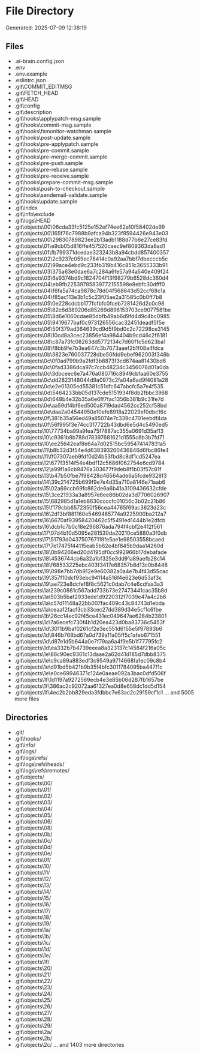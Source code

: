 # File Directory

Generated: 2025-07-09 12:38:19

## Files
- .ai-brain.config.json
- .env
- .env.example
- .eslintrc.json
- .git\COMMIT_EDITMSG
- .git\FETCH_HEAD
- .git\HEAD
- .git\config
- .git\description
- .git\hooks\applypatch-msg.sample
- .git\hooks\commit-msg.sample
- .git\hooks\fsmonitor-watchman.sample
- .git\hooks\post-update.sample
- .git\hooks\pre-applypatch.sample
- .git\hooks\pre-commit.sample
- .git\hooks\pre-merge-commit.sample
- .git\hooks\pre-push.sample
- .git\hooks\pre-rebase.sample
- .git\hooks\pre-receive.sample
- .git\hooks\prepare-commit-msg.sample
- .git\hooks\push-to-checkout.sample
- .git\hooks\sendemail-validate.sample
- .git\hooks\update.sample
- .git\index
- .git\info\exclude
- .git\logs\HEAD
- .git\objects\00\06cda33fc5125e152ef74ee62a10f58402de99
- .git\objects\00\165f76c7988b9afca94b323f8594426e943e03
- .git\objects\00\29830789823ee2b13adb1188d77b6e27ce83fd
- .git\objects\01\e9cb05d816ffe457520caec9ef809363da8ad1
- .git\objects\01\fb799371dcedae323243b8a94cbdd857400357
- .git\objects\02\2c9237c059ec78414c0a92aa7bbf7dbecccb5c
- .git\objects\02\99ace4ebd9c233fb319b416c851c3655333b91
- .git\objects\03\375a63e0dae6a7c284a6fe57a94a540e409f24
- .git\objects\03\6a9374bd9c1824704f13f98279b6528dc360d4
- .git\objects\04\eb9fb22539785839772155598e8ebfc30dfff0
- .git\objects\04\f6fa5a74ca9878c78d04f568643d52ccf68c1a
- .git\objects\04\f85ac113e3b1c5c23f05ae2a31585c0b0ff7b8
- .git\objects\05\0e228cdcbb177fcfbfc0fceb7281426d2c0c98
- .git\objects\05\82c6d389206d85269d896153703ce9077581be
- .git\objects\05\8d6e1060cdae85dbfb49ab6d9fd4d9c4bc0985
- .git\objects\05\9419677baf0c973126556cac32451deadf5f5e
- .git\objects\06\50f379ad364639cd9d5f9bd0c2c72298ce3145
- .git\objects\08\10cd8a3cec23856ef4a984404b9cd46c2f6181
- .git\objects\08\c87a73fc08263dd5772134c7d60f1c5d623ba1
- .git\objects\08\f8bb9fe7b3ea647c3b7673aaef2b1f08a4fdca
- .git\objects\0b\3823e760037728dbe50fdd9ebef962003f346b
- .git\objects\0c\0f0ad799b9a2fdf3b8873f3cd674aa81430bd6
- .git\objects\0c\0fad3386dca97c7ccb48234c3456076d01a0da
- .git\objects\0c\3dbceec6e7a476a080716c8949cbfaa60e3755
- .git\objects\0c\dd2823148044d9a0973c2fa04a6ad9f4081a28
- .git\objects\0c\e2e01305ed55381c51dfc647abcfc5a7e4f535
- .git\objects\0d\5464233bb05d137cde5151934f8db2fbbc3968
- .git\objects\0d\648b4e32b35a6e6ff7fac1356b381b9c31fe7d
- .git\objects\0e\aa59df4bf6ed500a8719dad4562cc252cf58bd
- .git\objects\0e\daa2a04544950e10efe8918a22029ef0dbc16c
- .git\objects\0f\381b35a56ed49a85074e7c339c4701eebdf4da
- .git\objects\0f\56f995f3e74cc317722b43dbd6e5d4c5490ed5
- .git\objects\10\77734ba99a9fea75f7887ac355a0691d35af13
- .git\objects\10\c9361b8b788d78397681621d1555c8b3b7fd71
- .git\objects\10\ee25642eaf8e64a7d02515bc595474147831a5
- .git\objects\11\b8b32d3f54e4d638393260436846d6fbc86fe4
- .git\objects\11\ff07307aeb9fdf0d24b53fbd8c8df1cd5247ea
- .git\objects\12\677f3514f54e4bdf12c5686f062754e6cd9784
- .git\objects\12\a99f1a6cb9476a303677f9deb8f1b03f57c81f
- .git\objects\13\b47b50fbe7f98428d46564ade6a5fcde9328f3
- .git\objects\14\39c214725b699f9e7e4d35a710a8146e71aab6
- .git\objects\15\02a69ccb69fc862de6a6b41a3109436632cfde
- .git\objects\15\3ce21933a3a8957e6ee86b02da3d7706026907
- .git\objects\15\682985d1a1eb8630ccccfc01056c3b02c21b86
- .git\objects\15\f179cbb6572350f56cea44765f69ac3623d23c
- .git\objects\16\2d13bf881160e5469485774a9225900ba212a7
- .git\objects\16\6670af93958420462c5f5491ed1444b1e2dfcb
- .git\objects\16\dcb1c7b0c18e296876ada794f4cbf2e412f561
- .git\objects\17\07d4b10d5095e281530da20210ce5880a3f0db
- .git\objects\17\51793d043750767119fe5ae1e98503558bcaed
- .git\objects\17\7e17475f44115eab5b62e4bf845b9daa14260d
- .git\objects\18\0b94266ed20d4195df0cc992966b17debafade
- .git\objects\18\4536744cb6a32a1bf325e3dd91a89aefb28c14
- .git\objects\18\f68533225ebc403f3417e68357b8d13c0b8448
- .git\objects\19\098e7bb7db912e9e60382a0a4e7b4f43d55cac
- .git\objects\19\357f10dcf93ebc94114a516f4e623e6d53af3c
- .git\objects\19\ae723e8dcfef8f8c5621c0dab7c4e6cdfaa3a3
- .git\objects\1a\239c0881c567add733b73e27473441cac35b8d
- .git\objects\1a\503b5baf2933ede1d9220312f7039e47a4c2b6
- .git\objects\1a\c57d11148a22bb007fac409c43c84743d1ebda
- .git\objects\1a\ceaa12facf3cb33cec27dd389d34e5cf1c6fbe
- .git\objects\1b\26cc14ec92f45ce431ec049647ae6284b23801
- .git\objects\1c\7a6ecefc730f4b1d20ea423d0ba83736c5453f
- .git\objects\1d\3011b9baf0261cf2e3ec551d6155e5f97893b6
- .git\objects\1d\846b768bd67a0d739a11a05ff5c1afeb671551
- .git\objects\1d\d87e1d5b644a0e7f79aa6a4f9e5b1f77795fc2
- .git\objects\1d\ea332b7b4739eeea8a323137c14584f216a05c
- .git\objects\1e\86c90ec9301c13daae2a62d41d185d7dbb8375
- .git\objects\1e\c9ca89a883edf3c9549a9714668fa1ec09c8b4
- .git\objects\1e\d91bd5b421b9b35f4bfc3011784095ba447f1c
- .git\objects\1e\e0ce69946371c124e0aeae092a3bac0dfd506f
- .git\objects\1f\1d1197a9272569ecb4e3e85b06d287fb1657be
- .git\objects\1f\386ac2c92072aa61327ea0d8e658dc1dd5d154
- .git\objects\1f\4ec2b2bb829eda3fdbbc7e63ac2c29159cf1c1
... and 5005 more files

## Directories
- .git/
- .git\hooks/
- .git\info/
- .git\logs/
- .git\logs\refs/
- .git\logs\refs\heads/
- .git\logs\refs\remotes/
- .git\objects/
- .git\objects\00/
- .git\objects\01/
- .git\objects\02/
- .git\objects\03/
- .git\objects\04/
- .git\objects\05/
- .git\objects\06/
- .git\objects\08/
- .git\objects\0b/
- .git\objects\0c/
- .git\objects\0d/
- .git\objects\0e/
- .git\objects\0f/
- .git\objects\10/
- .git\objects\11/
- .git\objects\12/
- .git\objects\13/
- .git\objects\14/
- .git\objects\15/
- .git\objects\16/
- .git\objects\17/
- .git\objects\18/
- .git\objects\19/
- .git\objects\1a/
- .git\objects\1b/
- .git\objects\1c/
- .git\objects\1d/
- .git\objects\1e/
- .git\objects\1f/
- .git\objects\20/
- .git\objects\21/
- .git\objects\22/
- .git\objects\23/
- .git\objects\24/
- .git\objects\25/
- .git\objects\26/
- .git\objects\27/
- .git\objects\28/
- .git\objects\29/
- .git\objects\2a/
- .git\objects\2b/
- .git\objects\2c/
... and 1403 more directories
